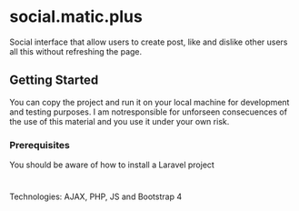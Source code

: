# social.matic.plus

Social interface that allow users to create post, like and dislike other users all this without refreshing the page.

## Getting Started

You can copy the project and run it on your local machine for development and testing purposes. I am notresponsible for unforseen consecuences of the use of this material and you use it under your own risk.

### Prerequisites

You should be aware of how to install a Laravel project

# 

Technologies: AJAX, PHP, JS and Bootstrap 4
